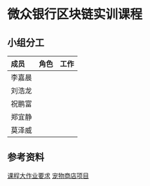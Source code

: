 # 微众银行区块链实训课程

## 小组分工

| 成员 | 角色 | 工作 |
| :------ | :------ | :------: |
|李嘉晨|||
|刘浩龙|||
|祝鹏富|||
|郑宜静|||
|莫泽威|||

## 参考资料
[课程大作业要求](课程作业要求.pdf)
[宠物商店项目](宠物商店项目.doc)
